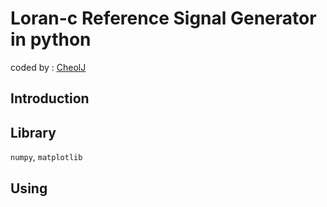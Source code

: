 # Loran-c Reference Signal Generator in python
coded by : [CheolJ]()  

## Introduction

## Library
`numpy`, `matplotlib`

## Using 